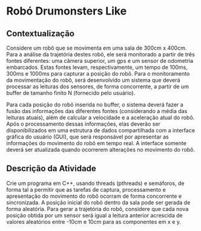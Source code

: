 # Robó Drumonsters Like

## Contextualização
Considere um robô que se movimenta em uma sala de 300cm x 400cm. Para a análise da
trajetória destes robô, ele será monitorado a partir de três fontes diferentes: uma câmera
superior, um gps e um sensor de odometria embarcados. Estas fontes levam, respectivamente,
um tempo de 100ms, 300ms e 1000ms para capturar a posição do robô. Para o
monitoramento da movimentação do robô, será desenvolvido um sistema que deverá
processar as leituras dos sensores, de forma concorrente, a partir de um buffer de tamanho
finito N (fornecido pelo usuário).

Para cada posição do robô inserida no buffer, o sistema deverá fazer a fusão das informações
das diferentes fontes (considerando a média das leituras atuais), além de calcular a velocidade
e a aceleração atual do robô. Após o processamento dessas informações, elas deverão ser
disponibilizados em uma estrutura de dados compartilhada com a interface gráfica do usuário
(GUI), que será responsável por apresentar as informações do movimento do robô em tempo
real. A interface somente deverá ser atualizada quando ocorrerem alterações no movimento
do robô.

## Descrição da Atividade
Crie um programa em C++, usando threads (pthreads) e semáforos, de forma tal a permitir que
as tarefas de captura, processamento e apresentação do movimento do robô ocorram de
forma concorrente e sincronizada. A posição inicial do robô dentro da sala pode ser gerada de
forma aleatória. Para gerar a trajetória do robô, considere que cada nova posição obtida por
um sensor será igual a leitura anterior acrescida de valores aleatórios entre -10cm e 10cm para
as componentes em x e y.
